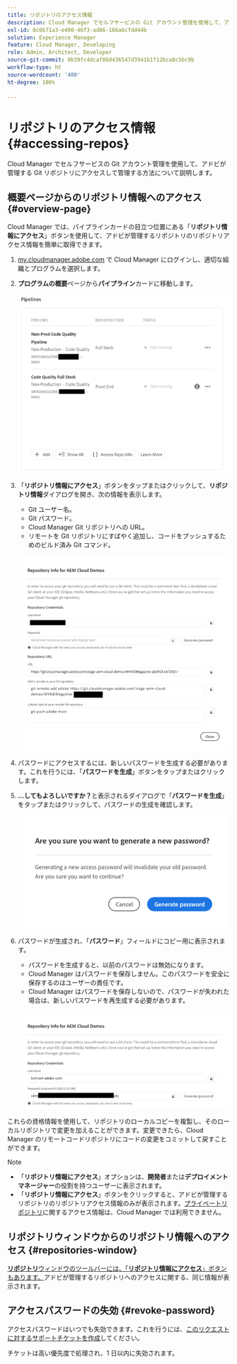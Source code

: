 ```yaml
---
title: リポジトリのアクセス情報
description: Cloud Manager でセルフサービスの Git アカウント管理を使用して、アドビが管理する Git リポジトリにアクセスして管理する方法について説明します。
exl-id: 0c0671a3-e400-46f3-ad86-166a6cfdd44b
solution: Experience Manager
feature: Cloud Manager, Developing
role: Admin, Architect, Developer
source-git-commit: 0b39fc4dcaf86d436547d3941b1f12bca8c5bc9b
workflow-type: ht
source-wordcount: '400'
ht-degree: 100%

---
```



# リポジトリのアクセス情報 {#accessing-repos}

Cloud Manager でセルフサービスの Git アカウント管理を使用して、アドビが管理する Git リポジトリにアクセスして管理する方法について説明します。

## 概要ページからのリポジトリ情報へのアクセス {#overview-page}

Cloud Manager では、パイプラインカードの目立つ位置にある「**リポジトリ情報にアクセス**」ボタンを使用して、アドビが管理するリポジトリのリポジトリアクセス情報を簡単に取得できます。

1. [my.cloudmanager.adobe.com](https://my.cloudmanager.adobe.com/) で Cloud Manager にログインし、適切な組織とプログラムを選択します。

1. **プログラムの概要**&#x200B;ページから&#x200B;**パイプライン**&#x200B;カードに移動します。

   ![環境カードの「リポジトリ情報にアクセス」ボタン](assets/pipelines-card.png)

1. 「**リポジトリ情報にアクセス**」ボタンをタップまたはクリックして、**リポジトリ情報**&#x200B;ダイアログを開き、次の情報を表示します。

   * Git ユーザー名。
   * Git パスワード。
   * Cloud Manager Git リポジトリへの URL。
   * リモートを Git リポジトリにすばやく追加し、コードをプッシュするためのビルド済み Git コマンド。

   ![リポジトリ情報ウィンドウ](assets/repository-info.png)

1. パスワードにアクセスするには、新しいパスワードを生成する必要があります。これを行うには、「**パスワードを生成**」ボタンをタップまたはクリックします。

1. **...してもよろしいですか？**&#x200B;と表示されるダイアログで「**パスワードを生成**」をタップまたはクリックして、パスワードの生成を確認します。

   ![パスワードの生成を確認](assets/confirm-password-generation.png)

1. パスワードが生成され、「**パスワード**」フィールドにコピー用に表示されます。

   * パスワードを生成すると、以前のパスワードは無効になります。
   * Cloud Manager はパスワードを保存しません。このパスワードを安全に保存するのはユーザーの責任です。
   * Cloud Manager はパスワードを保存しないので、パスワードが失われた場合は、新しいパスワードを再生成する必要があります。

   ![生成されたパスワードの例](assets/generated-password.png)

これらの資格情報を使用して、リポジトリのローカルコピーを複製し、そのローカルリポジトリで変更を加えることができます。変更できたら、Cloud Manager のリモートコードリポジトリにコードの変更をコミットして戻すことができます。

>[!NOTE]
>
>* 「**リポジトリ情報にアクセス**」オプションは、**開発者**&#x200B;または&#x200B;**デプロイメントマネージャー**&#x200B;の役割を持つユーザーに表示されます。
>* 「**リポジトリ情報にアクセス**」ボタンをクリックすると、アドビが管理するリポジトリのリポジトリアクセス情報のみが表示されます。[プライベートリポジトリ](private-repositories.md)に関するアクセス情報は、Cloud Manager では利用できません。

## リポジトリウィンドウからのリポジトリ情報へのアクセス {#repositories-window}

[**リポジトリ**&#x200B;ウィンドウのツールバーには、「**リポジトリ情報にアクセス**」ボタンもあります。](managing-repositories.md)アドビが管理するリポジトリへのアクセスに関する、同じ情報が表示されます。

## アクセスパスワードの失効 {#revoke-password}

アクセスパスワードはいつでも失効できます。これを行うには、[このリクエストに対するサポートチケットを作成](https://experienceleague.adobe.com/ja?support-solution=Experience+Manager&amp;support-tab=home#support)してください。

チケットは高い優先度で処理され、1 日以内に失効されます。
